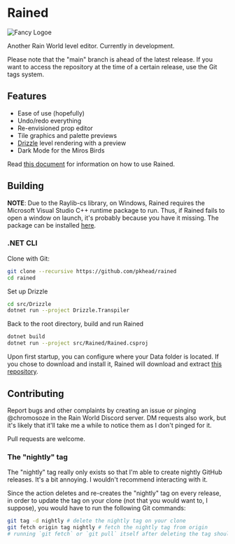 # Rained
![Fancy Logoe](rained-logo.png)

Another Rain World level editor. Currently in development.

Please note that the "main" branch is ahead of the latest release. If you want to access the repository
at the time of a certain release, use the Git tags system.

## Features
- Ease of use (hopefully)
- Undo/redo everything
- Re-envisioned prop editor
- Tile graphics and palette previews
- [Drizzle](https://github.com/SlimeCubed/Drizzle/tree/community) level rendering with a preview
- Dark Mode for the Miros Birds

Read [this document](dist/README.md) for information on how to use Rained.

## Building
**NOTE**: Due to the Raylib-cs library, on Windows, Rained requires the Microsoft Visual Studio C++ runtime package to run. Thus, if Rained fails to open a window on launch, it's probably because you have it missing. The package can be installed [here](https://aka.ms/vs/17/release/vc_redist.x64.exe).

### .NET CLI
Clone with Git:
```bash
git clone --recursive https://github.com/pkhead/rained
cd rained
```

Set up Drizzle
```bash
cd src/Drizzle
dotnet run --project Drizzle.Transpiler
```

Back to the root directory, build and run Rained
```bash
dotnet build
dotnet run --project src/Rained/Rained.csproj
```
Upon first startup, you can configure where your Data folder is located. If you chose to download and install it, Rained will download and extract [this repository](https://github.com/SlimeCubed/Drizzle.Data/tree/community).

## Contributing
Report bugs and other complaints by creating an issue or pinging @chromosoze in the Rain World Discord server. DM requests also work, but it's likely
that it'll take me a while to notice them as I don't pinged for it.

Pull requests are welcome.

### The "nightly" tag
The "nightly" tag really only exists so that I'm able to create nightly GitHub releases. It's a bit annoying. I wouldn't recommend interacting with it.

Since the action deletes and re-creates the "nightly" tag on every release, in order to update the tag
on your clone (not that you would want to, I suppose), you would have to run the following Git commands:
```bash
git tag -d nightly # delete the nightly tag on your clone
git fetch origin tag nightly # fetch the nightly tag from origin
# running `git fetch` or `git pull` itself after deleting the tag should also work.
```